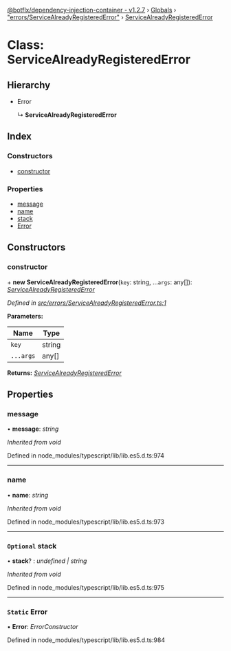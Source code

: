 [@botflx/dependency-injection-container - v1.2.7](../README.md) › [Globals](../globals.md) › ["errors/ServiceAlreadyRegisteredError"](../modules/_errors_servicealreadyregisterederror_.md) › [ServiceAlreadyRegisteredError](_errors_servicealreadyregisterederror_.servicealreadyregisterederror.md)

# Class: ServiceAlreadyRegisteredError

## Hierarchy

* Error

  ↳ **ServiceAlreadyRegisteredError**

## Index

### Constructors

* [constructor](_errors_servicealreadyregisterederror_.servicealreadyregisterederror.md#constructor)

### Properties

* [message](_errors_servicealreadyregisterederror_.servicealreadyregisterederror.md#message)
* [name](_errors_servicealreadyregisterederror_.servicealreadyregisterederror.md#name)
* [stack](_errors_servicealreadyregisterederror_.servicealreadyregisterederror.md#optional-stack)
* [Error](_errors_servicealreadyregisterederror_.servicealreadyregisterederror.md#static-error)

## Constructors

###  constructor

\+ **new ServiceAlreadyRegisteredError**(`key`: string, ...`args`: any[]): *[ServiceAlreadyRegisteredError](_errors_servicealreadyregisterederror_.servicealreadyregisterederror.md)*

*Defined in [src/errors/ServiceAlreadyRegisteredError.ts:1](https://github.com/botflux/dependency-injection-container/blob/8bad8de/src/errors/ServiceAlreadyRegisteredError.ts#L1)*

**Parameters:**

Name | Type |
------ | ------ |
`key` | string |
`...args` | any[] |

**Returns:** *[ServiceAlreadyRegisteredError](_errors_servicealreadyregisterederror_.servicealreadyregisterederror.md)*

## Properties

###  message

• **message**: *string*

*Inherited from void*

Defined in node_modules/typescript/lib/lib.es5.d.ts:974

___

###  name

• **name**: *string*

*Inherited from void*

Defined in node_modules/typescript/lib/lib.es5.d.ts:973

___

### `Optional` stack

• **stack**? : *undefined | string*

*Inherited from void*

Defined in node_modules/typescript/lib/lib.es5.d.ts:975

___

### `Static` Error

▪ **Error**: *ErrorConstructor*

Defined in node_modules/typescript/lib/lib.es5.d.ts:984
